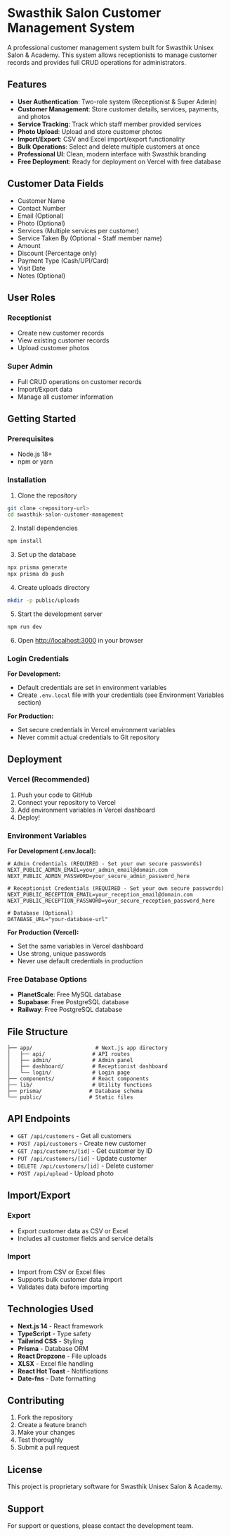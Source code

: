 # Swasthik Salon Customer Management System

A professional customer management system built for Swasthik Unisex Salon & Academy. This system allows receptionists to manage customer records and provides full CRUD operations for administrators.

## Features

- **User Authentication**: Two-role system (Receptionist & Super Admin)
- **Customer Management**: Store customer details, services, payments, and photos
- **Service Tracking**: Track which staff member provided services
- **Photo Upload**: Upload and store customer photos
- **Import/Export**: CSV and Excel import/export functionality
- **Bulk Operations**: Select and delete multiple customers at once
- **Professional UI**: Clean, modern interface with Swasthik branding
- **Free Deployment**: Ready for deployment on Vercel with free database

## Customer Data Fields

- Customer Name
- Contact Number
- Email (Optional)
- Photo (Optional)
- Services (Multiple services per customer)
- Service Taken By (Optional - Staff member name)
- Amount
- Discount (Percentage only)
- Payment Type (Cash/UPI/Card)
- Visit Date
- Notes (Optional)

## User Roles

### Receptionist
- Create new customer records
- View existing customer records
- Upload customer photos

### Super Admin
- Full CRUD operations on customer records
- Import/Export data
- Manage all customer information

## Getting Started

### Prerequisites

- Node.js 18+ 
- npm or yarn

### Installation

1. Clone the repository
```bash
git clone <repository-url>
cd swasthik-salon-customer-management
```

2. Install dependencies
```bash
npm install
```

3. Set up the database
```bash
npx prisma generate
npx prisma db push
```

4. Create uploads directory
```bash
mkdir -p public/uploads
```

5. Start the development server
```bash
npm run dev
```

6. Open [http://localhost:3000](http://localhost:3000) in your browser

### Login Credentials

**For Development:**
- Default credentials are set in environment variables
- Create `.env.local` file with your credentials (see Environment Variables section)

**For Production:**
- Set secure credentials in Vercel environment variables
- Never commit actual credentials to Git repository

## Deployment

### Vercel (Recommended)

1. Push your code to GitHub
2. Connect your repository to Vercel
3. Add environment variables in Vercel dashboard
4. Deploy!

### Environment Variables

**For Development (.env.local):**
```env
# Admin Credentials (REQUIRED - Set your own secure passwords)
NEXT_PUBLIC_ADMIN_EMAIL=your_admin_email@domain.com
NEXT_PUBLIC_ADMIN_PASSWORD=your_secure_admin_password_here

# Receptionist Credentials (REQUIRED - Set your own secure passwords)
NEXT_PUBLIC_RECEPTION_EMAIL=your_reception_email@domain.com
NEXT_PUBLIC_RECEPTION_PASSWORD=your_secure_reception_password_here

# Database (Optional)
DATABASE_URL="your-database-url"
```

**For Production (Vercel):**
- Set the same variables in Vercel dashboard
- Use strong, unique passwords
- Never use default credentials in production

### Free Database Options

- **PlanetScale**: Free MySQL database
- **Supabase**: Free PostgreSQL database
- **Railway**: Free PostgreSQL database

## File Structure

```
├── app/                    # Next.js app directory
│   ├── api/               # API routes
│   ├── admin/             # Admin panel
│   ├── dashboard/         # Receptionist dashboard
│   └── login/             # Login page
├── components/            # React components
├── lib/                   # Utility functions
├── prisma/               # Database schema
└── public/               # Static files
```

## API Endpoints

- `GET /api/customers` - Get all customers
- `POST /api/customers` - Create new customer
- `GET /api/customers/[id]` - Get customer by ID
- `PUT /api/customers/[id]` - Update customer
- `DELETE /api/customers/[id]` - Delete customer
- `POST /api/upload` - Upload photo

## Import/Export

### Export
- Export customer data as CSV or Excel
- Includes all customer fields and service details

### Import
- Import from CSV or Excel files
- Supports bulk customer data import
- Validates data before importing

## Technologies Used

- **Next.js 14** - React framework
- **TypeScript** - Type safety
- **Tailwind CSS** - Styling
- **Prisma** - Database ORM
- **React Dropzone** - File uploads
- **XLSX** - Excel file handling
- **React Hot Toast** - Notifications
- **Date-fns** - Date formatting

## Contributing

1. Fork the repository
2. Create a feature branch
3. Make your changes
4. Test thoroughly
5. Submit a pull request

## License

This project is proprietary software for Swasthik Unisex Salon & Academy.

## Support

For support or questions, please contact the development team.
